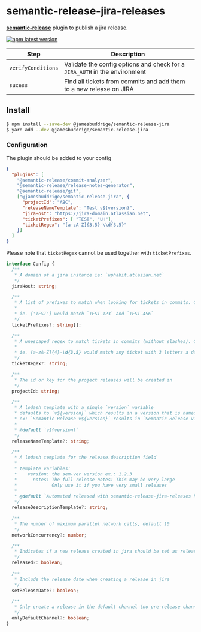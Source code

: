 # semantic-release-jira-releases

[**semantic-release**](https://github.com/semantic-release/semantic-release) plugin to publish a jira release.

[![npm latest version](https://img.shields.io/npm/v/@jamesbuddrige/semantic-release-jira/latest.svg)](https://www.npmjs.com/package/@jamesbuddrige/semantic-release-jira)


| Step               | Description                                                                                                                                   |
|--------------------|----------------------------------------------------------------------------|
| `verifyConditions` | Validate the config options and check for a `JIRA_AUTH` in the environment |
| `sucess`           | Find all tickets from commits and add them to a new release on JIRA        |

## Install

```bash
$ npm install --save-dev @jamesbuddrige/semantic-release-jira
$ yarn add --dev @jamesbuddrige/semantic-release-jira
```

### Configuration
The plugin should be added to your config
```json
{
  "plugins": [
    "@semantic-release/commit-analyzer",
    "@semantic-release/release-notes-generator",
    "@semantic-release/git",
    ["@jamesbuddrige/semantic-release-jira", {
      "projectId": "ABC",
      "releaseNameTemplate": "Test v${version}",
      "jiraHost": "https://jira-domain.atlassian.net",
      "ticketPrefixes": [ "TEST", "UH"],
      "ticketRegex": "[a-zA-Z]{3,5}-\\d{3,5}"
    }]
  ]
}
```
Please note that `ticketRegex` cannot be used together with `ticketPrefixes`.
```typescript
interface Config {
  /**
   * A domain of a jira instance ie: `uphabit.atlasian.net`
   */
  jiraHost: string;

  /**
   * A list of prefixes to match when looking for tickets in commits. Cannot be used together with ticketRegex.
   *
   * ie. ['TEST'] would match `TEST-123` and `TEST-456`
   */
  ticketPrefixes?: string[];

  /**
   * A unescaped regex to match tickets in commits (without slashes). Cannot be used together with ticketPrefixes.
   *
   * ie. [a-zA-Z]{4}-\d{3,5} would match any ticket with 3 letters a dash and 3 to 5 numbers, such as `TEST-456`, `TEST-5643` and `TEST-56432`
   */
  ticketRegex?: string;

  /**
   * The id or key for the project releases will be created in
   */
  projectId: string;

  /**
   * A lodash template with a single `version` variable
   * defaults to `v${version}` which results in a version that is named like `v1.0.0`
   * ex: `Semantic Release v${version}` results in `Semantic Release v1.0.0`
   *
   * @default `v${version}`
   */
  releaseNameTemplate?: string;

  /**
   * A lodash template for the release.description field
   *
   * template variables:
   *    version: the sem-ver version ex.: 1.2.3
   *      notes: The full release notes: This may be very large
   *             Only use it if you have very small releases
   *
   * @default `Automated released with semantic-release-jira-releases https://git.io/JvAbj`
   */
  releaseDescriptionTemplate?: string;

  /**
   * The number of maximum parallel network calls, default 10
   */
  networkConcurrency?: number;

  /**
   * Indicates if a new release created in jira should be set as released
   */
  released?: boolean;
  
  /**
   * Include the release date when creating a release in jira
   */
  setReleaseDate?: boolean;

  /**
   * Only create a release in the default channel (no pre-release channels)
   */
  onlyDefaultChannel?: boolean;
}
```

